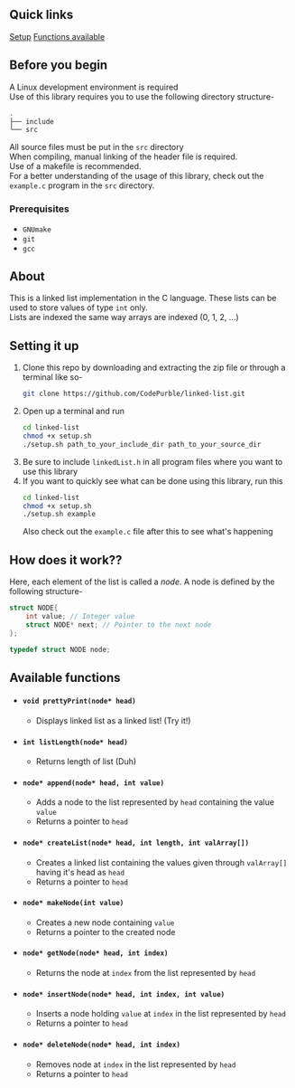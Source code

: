 ## Quick links
[Setup](https://github.com/CodePurble/linked-list#setting-it-up)
[Functions available](https://github.com/CodePurble/linked-list#available-functions)

## Before you begin
A Linux development environment is required  
Use of this library requires you to use the following directory structure-
```bash
.
├── include
└── src
```
All source files must be put in the `src` directory  
When compiling, manual linking of the header file is required.  
Use of a makefile is recommended.  
For a better understanding of the usage of this library, check out the `example.c` program in the `src` directory.

### Prerequisites
* `GNUmake`
* `git`
* `gcc`

## About
This is a linked list implementation in the C language. These lists can be used to store values of type `int` only.  
Lists are indexed the same way arrays are indexed (0, 1, 2, ...)

## Setting it up
1. Clone this repo by downloading and extracting the zip file or through a terminal like so-
    ```bash
    git clone https://github.com/CodePurble/linked-list.git
    ```
2. Open up a terminal and run
    ```bash
    cd linked-list
    chmod +x setup.sh
    ./setup.sh path_to_your_include_dir path_to_your_source_dir
    ```
3. Be sure to include `linkedList.h` in all program files where you want to use this library
4. If you want to quickly see what can be done using this library, run this
    ```bash
    cd linked-list
    chmod +x setup.sh
    ./setup.sh example
    ```
    Also check out the `example.c` file after this to see what's happening

## How does it work??
Here, each element of the list is called a _node_. A node is defined by the following structure-

```C
struct NODE{
    int value; // Integer value
    struct NODE* next; // Pointer to the next node
};

typedef struct NODE node;
```

## Available functions
* #### `void prettyPrint(node* head)`
    * Displays linked list as a linked list! (Try it!)
* #### `int listLength(node* head)`
    * Returns length of list (Duh)
* #### `node* append(node* head, int value)`
    * Adds a node to the list represented by `head` containing the value `value`
    * Returns a pointer to `head`
* #### `node* createList(node* head, int length, int valArray[])`
    * Creates a linked list containing the values given through `valArray[]` having it's head as `head`
    * Returns a pointer to `head`
* #### `node* makeNode(int value)`
    * Creates a new node containing `value`
    * Returns a pointer to the created node
* #### `node* getNode(node* head, int index)`
    * Returns the node at `index` from the list represented by `head`
* #### `node* insertNode(node* head, int index, int value)`
    * Inserts a node holding `value` at `index` in the list represented by `head`
    * Returns a pointer to `head`
* #### `node* deleteNode(node* head, int index)`
    * Removes node at `index` in the list represented by `head`
    * Returns a pointer to `head`
